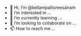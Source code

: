 - 👋 Hi, I’m @kellampallisreesairam
- 👀 I’m interested in ...
- 🌱 I’m currently learning ...
- 💞️ I’m looking to collaborate on ...
- 📫 How to reach me ...

<!---
kellampallisreesairam/kellampallisreesairam is a ✨ special ✨ repository because its `README.md` (this file) appears on your GitHub profile.
You can click the Preview link to take a look at your changes.
--->
